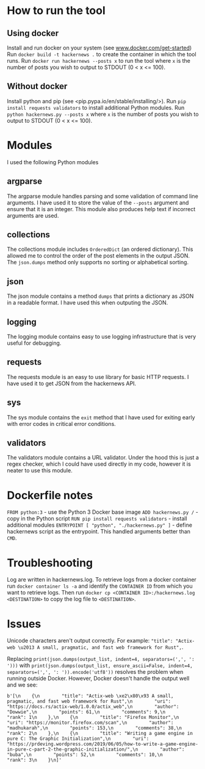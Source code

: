 # How to run the tool

## Using docker
Install and run docker on your system (see www.docker.com/get-started)
Run `docker build -t hackernews .` to create the container in which the tool runs.
Run `docker run hackernews --posts x` to run the tool where `x` is the number of posts you wish to output to STDOUT (0 < x <= 100).

## Without docker
Install python and pip (see <pip.pypa.io/en/stable/installing/>).
Run `pip install requests validators` to install additional Python modules.
Run `python hackernews.py --posts x` where `x` is the number of posts you wish to output to STDOUT (0 < x <= 100).

# Modules
I used the following Python modules

## argparse
The argparse module handles parsing and some validation of command line arguments.  I have used it to store the value of the `--posts` argument and ensure that it is an integer.  This module also produces help text if incorrect arguments are used.

## collections
The collections module includes `OrderedDict` (an ordered dictionary).  This allowed me to control the order of the post elements in the output JSON.  The `json.dumps` method only supports no sorting or alphabetical sorting. 

## json
The json module contains a method `dumps` that prints a dictionary as JSON in a readable format.  I have used this when outputing the JSON.

## logging
The logging module contains easy to use logging infrastructure that is very useful for debugging.

## requests
The requests module is an easy to use library for basic HTTP requests.  I have used it to get JSON from the hackernews API.

## sys
The sys module contains the `exit` method that I have used for exiting early with error codes in critical error conditions.

## validators
The validators module contains a URL validator.  Under the hood this is just a regex checker, which I could have used directly in my code, however it is neater to use this module.

# Dockerfile notes

`FROM python:3` - use the Python 3 Docker base image
`ADD hackernews.py /` - copy in the Python script
`RUN pip install requests validators` - install additional modules
`ENTRYPOINT [ "python", "./hackernews.py" ]` - define hackernews script as the entrypoint.  This handled arguments better than `CMD`.

# Troubleshooting

Log are written in hackernews.log.  To retrieve logs from a docker container run `docker container ls -a` and identify the `CONTAINER ID` from which you want to retrieve logs.  Then run `docker cp <CONTAINER ID>:/hackernews.log <DESTINATION>` to copy the log file to `<DESTINATION>`.

# Issues
Unicode characters aren't output correctly.  For example: `"title": "Actix-web \u2013 A small, pragmatic, and fast web framework for Rust",`.

Replacing `print(json.dumps(output_list, indent=4, separators=(',', ': ')))` with `print(json.dumps(output_list, ensure_ascii=False, indent=4, separators=(',', ': ')).encode('utf8'))` resolves the problem when running outside Docker.  However, Docker doesn't handle the output well and we see:

```
b'[\n    {\n        "title": "Actix-web \xe2\x80\x93 A small, pragmatic, and fast web framework for Rust",\n        "uri": "https://docs.rs/actix-web/1.0.0/actix_web",\n        "author": "Dowwie",\n        "points": 61,\n        "comments": 9,\n        "rank": 1\n    },\n    {\n        "title": "Firefox Monitor",\n        "uri": "https://monitor.firefox.com/scan",\n        "author": "madhukarah",\n        "points": 153,\n        "comments": 38,\n        "rank": 2\n    },\n    {\n        "title": "Writing a game engine in pure C: The Graphic Initialization",\n        "uri": "https://prdeving.wordpress.com/2019/06/05/how-to-write-a-game-engine-in-pure-c-part-2-the-graphic-initialization/",\n        "author": "buba",\n        "points": 52,\n        "comments": 10,\n        "rank": 3\n    }\n]'
```